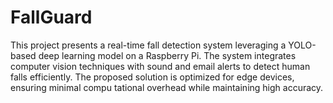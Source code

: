 # FallGuard
This project presents a real-time fall detection system
 leveraging a YOLO-based deep learning model on a Raspberry
 Pi. The system integrates computer vision techniques with sound
 and email alerts to detect human falls efficiently. The proposed
 solution is optimized for edge devices, ensuring minimal compu
tational overhead while maintaining high accuracy.
